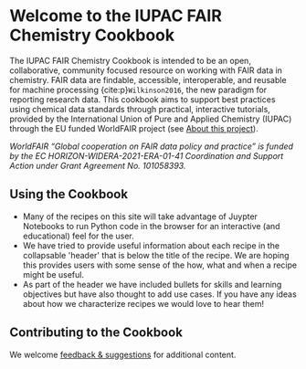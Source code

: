 # Welcome to the IUPAC FAIR Chemistry Cookbook

The IUPAC FAIR Chemistry Cookbook is intended to be an open, collaborative, community focused resource on working with FAIR data in chemistry. FAIR data are findable, accessible, interoperable, and reusable for machine processing {cite:p}`Wilkinson2016`, the new paradigm for reporting research data. This cookbook aims to support best practices using chemical data standards through practical, interactive tutorials, provided by the International Union of Pure and Applied Chemistry (IUPAC) through the EU funded WorldFAIR project (see [About this project](https://iupac.github.io/WFChemCookbook/about.html)). 

*WorldFAIR “Global cooperation on FAIR data policy and practice” is funded by the EC HORIZON-WIDERA-2021-ERA-01-41 Coordination and Support Action under Grant Agreement No. 101058393.*

## Using the Cookbook
- Many of the recipes on this site will take advantage of Juypter Notebooks to run Python code 
 in the browser for an interactive (and educational) feel for the user.
- We have tried to provide useful information about each recipe in the collapsable 'header'
 that is below the title of the recipe.  We are hoping this provides users with some sense
 of the how, what and when a recipe might be useful.
- As part of the header we have included bullets for skills and learning objectives but have also
 thought to add use cases.  If you have any ideas about how we characterize recipes we would love to 
 hear them!

## Contributing to the Cookbook

We welcome [feedback & suggestions](https://github.com/IUPAC/WFChemCookbook/issues/new/choose) for additional content. 
